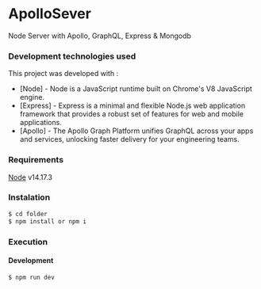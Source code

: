 # ApolloSever
Node Server with Apollo, GraphQL, Express & Mongodb
 
### Development technologies used

This project was developed with :

* [Node] - Node is a JavaScript runtime built on Chrome's V8 JavaScript engine.
* [Express] - Express is a minimal and flexible Node.js web application framework that provides a robust set of features for web and mobile applications.
* [Apollo] - The Apollo Graph Platform unifies GraphQL across your apps and services, unlocking faster delivery for your engineering teams.

### Requirements
 [Node](https://nodejs.org/) v14.17.3

### Instalation
```sh
$ cd folder
$ npm install or npm i

```

### Execution

#### Development
```sh
$ npm run dev
```

